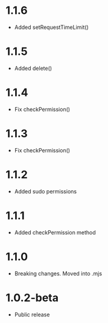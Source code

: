 1.1.6
======================================
- Added setRequestTimeLimit()

1.1.5
======================================
- Added delete()

1.1.4
======================================
- Fix checkPermission()

1.1.3
======================================
- Fix checkPermission()

1.1.2
======================================
- Added sudo permissions

1.1.1
======================================
- Added checkPermission method

1.1.0
======================================
- Breaking changes. Moved into .mjs

1.0.2-beta
======================================
- Public release
